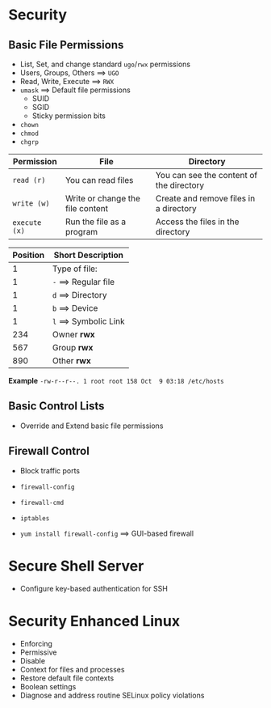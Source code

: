 # Security

## Basic File Permissions
- List, Set, and change standard `ugo`/`rwx` permissions
- Users, Groups, Others ==> `UGO`
- Read, Write, Execute ==> `RWX`
- `umask` ==> Default file permissions
  - SUID
  - SGID
  - Sticky permission bits
- `chown`
- `chmod`
- `chgrp`

Permission | File | Directory
--- | --- | ---
`read (r)` | You can read files | You can see the content of the directory
`write (w)` | Write or change the file content | Create and remove files in a directory
`execute (x)` | Run the file as a program | Access the files in the directory

| Position | Short Description |
|----|----|
|  1 |  Type of file: |
|  1 |  `-` ==> Regular file |
|  1 |  `d` ==> Directory |
|  1 |  `b` ==> Device |
|  1 |  `l` ==> Symbolic Link |
| 234 | Owner **rwx** |
| 567 | Group **rwx** |
| 890 | Other **rwx** |

**Example**
`-rw-r--r--. 1 root root 158 Oct  9 03:18 /etc/hosts`

## Basic Control Lists
- Override and Extend basic file permissions

## Firewall Control
- Block traffic ports
- `firewall-config`
- `firewall-cmd`
- `iptables`

- `yum install firewall-config` ==> GUI-based firewall

# Secure Shell Server
- Configure key-based authentication for SSH

# Security Enhanced Linux
- Enforcing
- Permissive
- Disable
- Context for files and processes
- Restore default file contexts
- Boolean settings
- Diagnose and address routine SELinux policy violations
